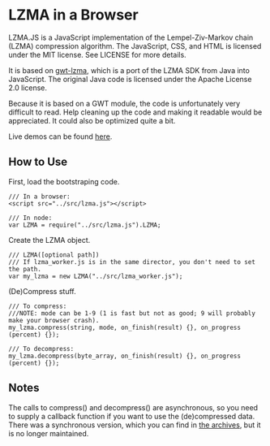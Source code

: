 LZMA in a Browser
===

LZMA.JS is a JavaScript implementation of the Lempel-Ziv-Markov chain (LZMA) compression algorithm.
The JavaScript, CSS, and HTML is licensed under the MIT license.  See LICENSE for more details.

It is based on [gwt-lzma](http://code.google.com/p/gwt-lzma/), which is a port of the LZMA SDK from
Java into JavaScript.  The original Java code is licensed under the Apache License 2.0 license.

Because it is based on a GWT module, the code is unfortunately very difficult to read.  Help cleaning
up the code and making it readable would be appreciated.  It could also be optimized quite a bit.

Live demos can be found [here](http://nmrugg.github.com/LZMA-JS/ "Demos").

How to Use
---

First, load the bootstraping code.
    
    /// In a browser:
    <script src="../src/lzma.js"></script>

    /// In node:
    var LZMA = require("../src/lzma.js").LZMA;

Create the LZMA object.
    
    /// LZMA([optional path])
    /// If lzma_worker.js is in the same director, you don't need to set the path.
    var my_lzma = new LZMA("../src/lzma_worker.js");

(De)Compress stuff.

    /// To compress:
    ///NOTE: mode can be 1-9 (1 is fast but not as good; 9 will probably make your browser crash).
    my_lzma.compress(string, mode, on_finish(result) {}, on_progress (percent) {});
    
    /// To decompress:
    my_lzma.decompress(byte_array, on_finish(result) {}, on_progress (percent) {});

Notes
---

The calls to compress() and decompress() are asynchronous, so you need to supply a callback function if you
want to use the (de)compressed data.  There was a synchronous version, which you can find in [the archives](https://github.com/nmrugg/LZMA-JS/archives/ef453c278e5087de68b869b2f0d023a0ff922aa2),
but it is no longer maintained.
